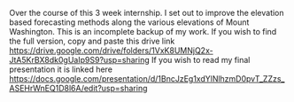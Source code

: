 Over the course of this 3 week internship. I set out to improve the elevation based forecasting methods along the various elevations of Mount Washington.
This is an incomplete backup of my work. If you wish to find the full version, copy and paste this drive link https://drive.google.com/drive/folders/1VxK8UMNjQ2x-JtA5KrBX8dk0gUaIp9S9?usp=sharing
If you wish to read my final presentation it is linked here https://docs.google.com/presentation/d/1BncJzEg1xdYlNlhzmD0pvT_ZZzs_ASEHrWnEQ1D8l6A/edit?usp=sharing
